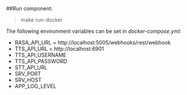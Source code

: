 ##Run  component:
> make run-docker

The following environment variables can be set in _docker-compose.yml_:
- RASA_API_URL   = http://localhost:5005/webhooks/rest/webhook
- TTS_API_URL    = http://localhost:6901
- TTS_API_USERNAME
- TTS_API_PASSWORD
- STT_API_URL
- SRV_PORT
- SRV_HOST
- APP_LOG_LEVEL
